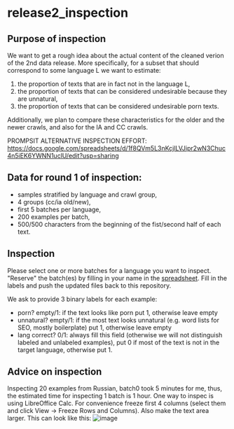 # release2_inspection
## Purpose of inspection
We want to get a rough idea about the actual content of the cleaned verion of the 2nd data release. More specifically, for a subset that should correspond to some language L we want to estimate:
1) the proportion of texts that are in fact not in the language L,
2) the proportion of texts that can be considered undesirable because they are unnatural,
3) the proportion of texts that can be considered undesirable porn texts.

Additionally, we plan to compare these characteristics for the older and the newer crawls, and also for the IA and CC crawls.


PROMPSIT ALTERNATIVE INSPECTION EFFORT: https://docs.google.com/spreadsheets/d/1f8QVm5L3nKcjlLVJipr2wN3Chuc4n5iEK6YWNN1uclU/edit?usp=sharing

## Data for round 1 of inspection: 
* samples stratified by language and crawl group,
*  4 groups (cc/ia old/new),
*  first 5 batches per language,
*  200 examples per batch,
*  500/500 characters from the beginning of the fist/second half of each text.

## Inspection
Please select one or more batches for a language you want to inspect. "Reserve" the batch(es) by filling in your name in the [spreadsheet](https://docs.google.com/spreadsheets/d/1WleDoN8JEicVdW5S-hvOXId-BxWIVnJc2oVxn_YC41M/edit?usp=sharing).
Fill in the labels and push the updated files back to this repository.

We ask to provide 3 binary labels for each example:
* porn? empty/1: if the text looks like porn put 1, otherwise leave empty
* unnatural? empty/1: if the most text looks unnatural (e.g. word lists for SEO, mostly boilerplate) put 1, otherwise leave empty
* lang correct? 0/1: always fill this field (otherwise we will not distinguish labeled and unlabeled examples), put 0 if most of the text is not in the target language, otherwise put 1.

## Advice on inspection
Inspecting 20 examples from Russian, batch0 took 5 minutes for me, thus, the estimated time for inspecting 1 batch is 1 hour.
One way to inspec is using LibreOffice Calc. For convenience freeze first 4 columns (select them and click View -> Freeze Rows and Columns). Also make the text area larger. This can look like this:
![image](https://github.com/user-attachments/assets/0a89750c-7b8b-47c3-9beb-584431d27162)

